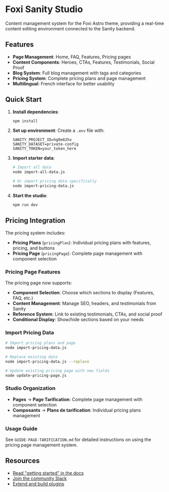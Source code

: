 # Foxi Sanity Studio

Content management system for the Foxi Astro theme, providing a real-time content editing environment connected to the Sanity backend.

## Features

- **Page Management**: Home, FAQ, Features, Pricing pages
- **Content Components**: Heroes, CTAs, Features, Testimonials, Social Proof
- **Blog System**: Full blog management with tags and categories
- **Pricing System**: Complete pricing plans and page management
- **Multilingual**: French interface for better usability

## Quick Start

1. **Install dependencies**:
   ```bash
   npm install
   ```

2. **Set up environment**:
   Create a `.env` file with:
   ```
   SANITY_PROJECT_ID=hg0e82hx
   SANITY_DATASET=private-config
   SANITY_TOKEN=your_token_here
   ```

3. **Import starter data**:
   ```bash
   # Import all data
   node import-all-data.js
   
   # Or import pricing data specifically
   node import-pricing-data.js
   ```

4. **Start the studio**:
   ```bash
   npm run dev
   ```

## Pricing Integration

The pricing system includes:

- **Pricing Plans** (`pricingPlan`): Individual pricing plans with features, pricing, and buttons
- **Pricing Page** (`pricingPage`): Complete page management with component selection

### Pricing Page Features

The pricing page now supports:
- **Component Selection**: Choose which sections to display (Features, FAQ, etc.)
- **Content Management**: Manage SEO, headers, and testimonials from Sanity
- **Reference System**: Link to existing testimonials, CTAs, and social proof
- **Conditional Display**: Show/hide sections based on your needs

### Import Pricing Data

```bash
# Import pricing plans and page
node import-pricing-data.js

# Replace existing data
node import-pricing-data.js --replace

# Update existing pricing page with new fields
node update-pricing-page.js
```

### Studio Organization

- **Pages** → **Page Tarification**: Complete page management with component selection
- **Composants** → **Plans de tarification**: Individual pricing plans management

### Usage Guide

See `GUIDE-PAGE-TARIFICATION.md` for detailed instructions on using the pricing page management system.

## Resources

- [Read "getting started" in the docs](https://www.sanity.io/docs/introduction/getting-started?utm_source=readme)
- [Join the community Slack](https://slack.sanity.io/?utm_source=readme)
- [Extend and build plugins](https://www.sanity.io/docs/content-studio/extending?utm_source=readme)
